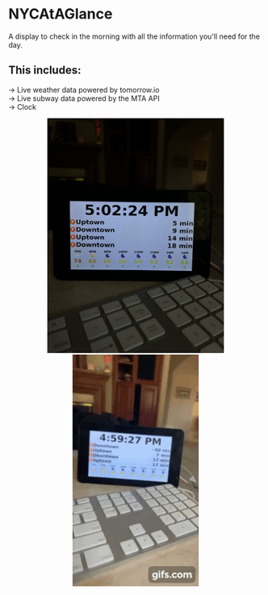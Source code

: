 # NYCAtAGlance
A display to check in the morning with all the information you'll need for the day.

## This includes:<br>
-> Live weather data powered by tomorrow.io<br>
-> Live subway data powered by the MTA API<br>
-> Clock<br>

<p align="center">
  <img src="projectPhoto.JPG" width="350" alt="project photo"></img>
  <img src="projectGif.gif" width="250"/>
</p>
